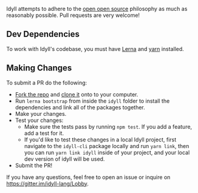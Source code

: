 Idyll attempts to adhere to the [open open source](http://openopensource.org/) philosophy as much as reasonably possible. Pull requests are very welcome!

## Dev Dependencies

To work with Idyll's codebase, you must have [Lerna](https://github.com/lerna/lerna) and [yarn](https://yarnpkg.com/en/docs/install) installed.

## Making Changes

To submit a PR do the following:

* [Fork the repo](https://help.github.com/articles/fork-a-repo/) and [clone it](https://help.github.com/articles/cloning-a-repository/) onto to your computer.
* Run `lerna bootstrap` from inside the `idyll` folder to install the dependencies and link all of the packages together.
* Make your changes.
* Test your changes:
  * Make sure the tests pass by running `npm test`. If you add a feature, add a test for it.
  * If you'd like to test these changes in a local Idyll project, first navigate to the `idyll-cli` package locally and run `yarn link`, then you can run `yarn link idyll` inside of your project, and your local dev version of idyll will be used.
* Submit the PR!

If you have any questions, feel free to open an issue or inquire on https://gitter.im/idyll-lang/Lobby.
